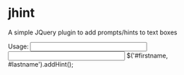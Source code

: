 jhint
=====

A simple JQuery plugin to add prompts/hints to text boxes

Usage:
<input type="text" id="firstname" size="30" title="Enter Firstname" />
<input type="text" id="lastname" size="30" title="Enter Lastname" />
$('#firstname, #lastname').addHint();